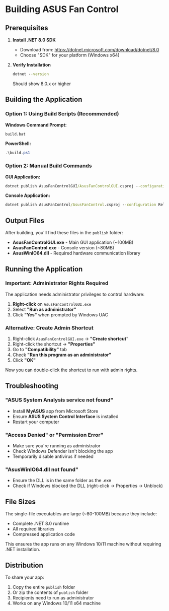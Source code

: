 # Building ASUS Fan Control

## Prerequisites

1. **Install .NET 8.0 SDK**
   - Download from: https://dotnet.microsoft.com/download/dotnet/8.0
   - Choose "SDK" for your platform (Windows x64)

2. **Verify Installation**
   ```cmd
   dotnet --version
   ```
   Should show 8.0.x or higher

## Building the Application

### Option 1: Using Build Scripts (Recommended)

**Windows Command Prompt:**
```cmd
build.bat
```

**PowerShell:**
```powershell
.\build.ps1
```

### Option 2: Manual Build Commands

**GUI Application:**
```cmd
dotnet publish AsusFanControlGUI/AsusFanControlGUI.csproj --configuration Release --runtime win-x64 --self-contained true --output publish /p:PublishSingleFile=true /p:IncludeNativeLibrariesForSelfExtract=true
```

**Console Application:**
```cmd
dotnet publish AsusFanControl/AsusFanControl.csproj --configuration Release --runtime win-x64 --self-contained true --output publish /p:PublishSingleFile=true /p:IncludeNativeLibrariesForSelfExtract=true
```

## Output Files

After building, you'll find these files in the `publish` folder:

- **AsusFanControlGUI.exe** - Main GUI application (~100MB)
- **AsusFanControl.exe** - Console version (~80MB)
- **AsusWinIO64.dll** - Required hardware communication library

## Running the Application

### Important: Administrator Rights Required

The application needs administrator privileges to control hardware:

1. **Right-click** on `AsusFanControlGUI.exe`
2. Select **"Run as administrator"**
3. Click **"Yes"** when prompted by Windows UAC

### Alternative: Create Admin Shortcut

1. Right-click `AsusFanControlGUI.exe` → **"Create shortcut"**
2. Right-click the shortcut → **"Properties"**
3. Go to **"Compatibility"** tab
4. Check **"Run this program as an administrator"**
5. Click **"OK"**

Now you can double-click the shortcut to run with admin rights.

## Troubleshooting

### "ASUS System Analysis service not found"
- Install **MyASUS** app from Microsoft Store
- Ensure **ASUS System Control Interface** is installed
- Restart your computer

### "Access Denied" or "Permission Error"
- Make sure you're running as administrator
- Check Windows Defender isn't blocking the app
- Temporarily disable antivirus if needed

### "AsusWinIO64.dll not found"
- Ensure the DLL is in the same folder as the .exe
- Check if Windows blocked the DLL (right-click → Properties → Unblock)

## File Sizes

The single-file executables are large (~80-100MB) because they include:
- Complete .NET 8.0 runtime
- All required libraries
- Compressed application code

This ensures the app runs on any Windows 10/11 machine without requiring .NET installation.

## Distribution

To share your app:
1. Copy the entire `publish` folder
2. Or zip the contents of `publish` folder
3. Recipients need to run as administrator
4. Works on any Windows 10/11 x64 machine